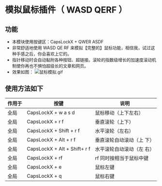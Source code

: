 # 模拟鼠标插件（ WASD QERF ）

## 功能

- 本模块使用按键区：CapsLockX + QWER ASDF
- 非常舒适地使用 WASD QE RF 来模拟【完整的】鼠标功能，相信我，试过这种手感之后，你会喜欢上它的。
- 指针移动时会自动黏附各种按钮、超链接。滚轮的指数级增长的加速度滚动机制使你再也不惧怕超级长的文章和网页。
- 效果如图：
  ![鼠标模拟.gif](./鼠标模拟.gif)

## 使用方法如下

| 作用于 | 按键                         | 说明                      |
| ------ | ---------------------------- | ------------------------- |
| 全局   | CapsLockX + w a s d          | 鼠标移动（上下左右）      |
| 全局   | CapsLockX + r f              | 垂直滚轮（上下）          |
| 全局   | CapsLockX + Shift + r f      | 水平滚轮（左右）          |
| 全局   | CapsLockX + Alt + r f        | 垂直滚轮自动滚动（上 下） |
| 全局   | CapsLockX + Alt + Shift+ r f | 水平滚轮自动滚动（左 右） |
| 全局   | CapsLockX + rf               | rf 同时按相当于鼠标中键   |
| 全局   | CapsLockX + e                | 鼠标左键                  |
| 全局   | CapsLockX + q                | 鼠标右键                  |
